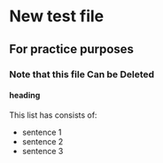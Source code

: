 # New test file
## For practice purposes
### Note that this file Can be Deleted
#### heading
This list has consists of:
* sentence 1
* sentence 2
* sentence 3